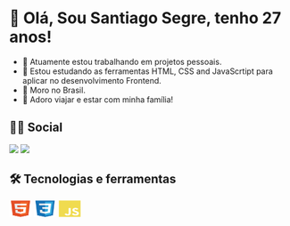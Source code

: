 
# 👋 Olá, Sou Santiago Segre, tenho 27 anos!

- 🔭 Atuamente estou trabalhando em projetos pessoais.
- 📖 Estou estudando as ferramentas HTML, CSS and JavaScrtipt para aplicar no desenvolvimento Frontend.
- 🌱 Moro no Brasil.
- 🧡 Adoro viajar e estar com minha família!

## 🧑‍💻 Social

<div style="display: inline_block">
 <a href="https://www.linkedin.com/in/santiagosegre" target="_blank"><img src="https://img.shields.io/badge/-LinkedIn-%230077B5?style=for-the-badge&logo=linkedin&logoColor=white"></a>
 <a href="https://www.instagram.com/santisegre/" target="_blank"><img src="https://img.shields.io/badge/-Instagram-%23E4405F?style=for-the-badge&logo=instagram&logoColor=white"></a>
</div> 

## 🛠  Tecnologias e ferramentas

<p align="left">
  <img align="center" alt="icon-HTML" height="30" width="40" src="https://raw.githubusercontent.com/devicons/devicon/master/icons/html5/html5-original.svg">
  <img align="center" alt="icon-CSS" height="30" width="40" src="https://raw.githubusercontent.com/devicons/devicon/master/icons/css3/css3-original.svg">
  <img align="center" alt="icon-JS" height="30" width="40" src="https://raw.githubusercontent.com/devicons/devicon/master/icons/javascript/javascript-plain.svg">
</p>
